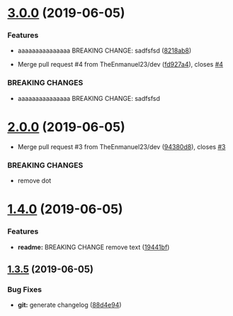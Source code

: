 # [3.0.0](https://github.com/TheEnmanuel23/array-divider/compare/v2.0.0...v3.0.0) (2019-06-05)


### Features

* aaaaaaaaaaaaaaa  BREAKING CHANGE: sadfsfsd ([8218ab8](https://github.com/TheEnmanuel23/array-divider/commit/8218ab8))


* Merge pull request #4 from TheEnmanuel23/dev ([fd927a4](https://github.com/TheEnmanuel23/array-divider/commit/fd927a4)), closes [#4](https://github.com/TheEnmanuel23/array-divider/issues/4)


### BREAKING CHANGES

* aaaaaaaaaaaaaaa  BREAKING CHANGE: sadfsfsd

# [2.0.0](https://github.com/TheEnmanuel23/array-divider/compare/v1.4.0...v2.0.0) (2019-06-05)


* Merge pull request #3 from TheEnmanuel23/dev ([94380d8](https://github.com/TheEnmanuel23/array-divider/commit/94380d8)), closes [#3](https://github.com/TheEnmanuel23/array-divider/issues/3)


### BREAKING CHANGES

* remove dot

# [1.4.0](https://github.com/TheEnmanuel23/array-divider/compare/v1.3.5...v1.4.0) (2019-06-05)


### Features

* **readme:** BREAKING CHANGE remove text ([19441bf](https://github.com/TheEnmanuel23/array-divider/commit/19441bf))

## [1.3.5](https://github.com/TheEnmanuel23/array-divider/compare/v1.3.4...v1.3.5) (2019-06-05)


### Bug Fixes

* **git:** generate changelog ([88d4e94](https://github.com/TheEnmanuel23/array-divider/commit/88d4e94))
